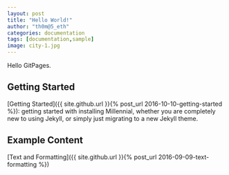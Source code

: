 ```yaml
---
layout: post
title: "Hello World!"
author: "th0m@5_eth"
categories: documentation
tags: [documentation,sample]
image: city-1.jpg
---
```


Hello GitPages.

## Getting Started

[Getting Started]({{ site.github.url }}{% post_url 2016-10-10-getting-started %}): getting started with installing Millennial, whether you are completely new to using Jekyll, or simply just migrating to a new Jekyll theme.

## Example Content

[Text and Formatting]({{ site.github.url }}{% post_url 2016-09-09-text-formatting %})
